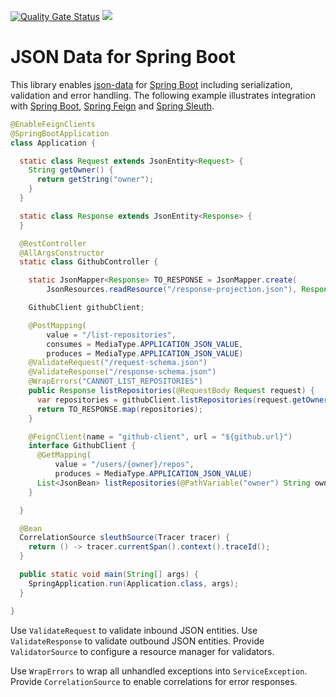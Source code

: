 [![Quality Gate Status](https://sonarcloud.io/api/project_badges/measure?project=hrytsenko_json-data-spring-boot&metric=alert_status)](https://sonarcloud.io/dashboard?id=hrytsenko_json-data-spring-boot)
[![](https://jitpack.io/v/hrytsenko/json-data-spring-boot.svg)](https://jitpack.io/#hrytsenko/json-data-spring-boot)

# JSON Data for Spring Boot

This library enables [json-data] for [Spring Boot] including serialization, validation and error handling.
The following example illustrates integration with [Spring Boot], [Spring Feign] and [Spring Sleuth].

```java
@EnableFeignClients
@SpringBootApplication
class Application {

  static class Request extends JsonEntity<Request> {
    String getOwner() {
      return getString("owner");
    }
  }

  static class Response extends JsonEntity<Response> {
  }

  @RestController
  @AllArgsConstructor
  static class GithubController {

    static JsonMapper<Response> TO_RESPONSE = JsonMapper.create(
        JsonResources.readResource("/response-projection.json"), Response::new);

    GithubClient githubClient;

    @PostMapping(
        value = "/list-repositories",
        consumes = MediaType.APPLICATION_JSON_VALUE,
        produces = MediaType.APPLICATION_JSON_VALUE)
    @ValidateRequest("/request-schema.json")
    @ValidateResponse("/response-schema.json")
    @WrapErrors("CANNOT_LIST_REPOSITORIES")
    public Response listRepositories(@RequestBody Request request) {
      var repositories = githubClient.listRepositories(request.getOwner());
      return TO_RESPONSE.map(repositories);
    }

    @FeignClient(name = "github-client", url = "${github.url}")
    interface GithubClient {
      @GetMapping(
          value = "/users/{owner}/repos",
          produces = MediaType.APPLICATION_JSON_VALUE)
      List<JsonBean> listRepositories(@PathVariable("owner") String owner);
    }

  }

  @Bean
  CorrelationSource sleuthSource(Tracer tracer) {
    return () -> tracer.currentSpan().context().traceId();
  }

  public static void main(String[] args) {
    SpringApplication.run(Application.class, args);
  }

}
```

Use `ValidateRequest` to validate inbound JSON entities.
Use `ValidateResponse` to validate outbound JSON entities.
Provide `ValidatorSource` to configure a resource manager for validators.

Use `WrapErrors` to wrap all unhandled exceptions into `ServiceException`.
Provide `CorrelationSource` to enable correlations for error responses.

[json-data]: https://github.com/hrytsenko/json-data
[Spring Boot]: https://spring.io/projects/spring-boot
[Spring Feign]: https://spring.io/projects/spring-cloud-openfeign
[Spring Sleuth]: https://spring.io/projects/spring-cloud-sleuth
